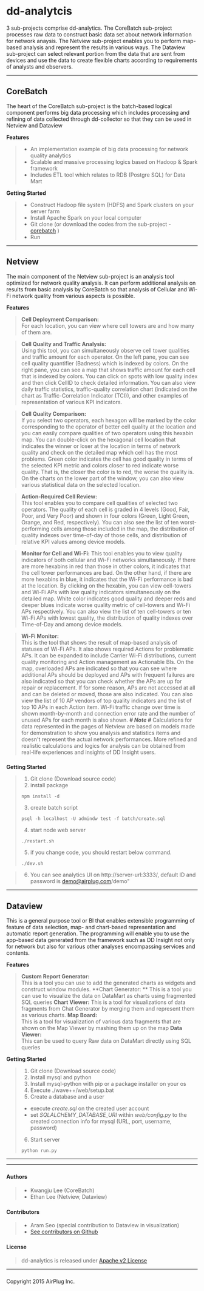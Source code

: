 
dd-analytcis
====

3 sub-projects comprise dd-analytics.
The CoreBatch sub-project processes raw data to construct basic data set about network information for network anaysis. The Netview sub-project enables you to perform map-based analysis and represent the results in various ways. The Dataview sub-project can select relevant portion from the data that are sent from devices and use the data to create flexible charts according to requirements of analysts and observers.  

---

## CoreBatch

The heart of the CoreBatch sub-project is the batch-based logical component performs big data processing which includes processing and refining of data collected through dd-collector so that they can be used in Netview and Dataview


**Features**
> - An implementation example of big data processing for network quality analytics 
> - Scalable and massive processing logics based on Hadoop & Spark framework
> - Includes ETL tool which relates to RDB (Postgre SQL) for Data Mart

**Getting Started**
> - Construct Hadoop file system (HDFS) and Spark clusters on your server farm
> - Install Apache Spark on your local computer
> - Git clone (or download the codes from the sub-project - [corebatch](https://github.com/ddinsight/dd-analytics/tree/master/corebatch) )
> - Run


----------


## Netview

The main component of the Netview sub-project is an analysis tool optimized for network quality analysis. It can perform additional analysis on results from basic analysis by CoreBatch so that analysis of Cellular and Wi-Fi network quality from various aspects is possible.  

**Features**
> **Cell Deployment Comparison:**	
> For each location, you can view where cell towers are and how many of them are. 

> **Cell Quality and Traffic Analysis:**	
> Using this tool, you can simultaneously observe cell tower qualities and traffic amount for each operator. On the left pane, you can see cell quality quantifier (Badness) which is indexed by colors. On the right pane, you can see a map that shows traffic amount for each cell that is indexed by colors. You can click on spots with low quality index and then click CellID to check detailed information. You can also view daily traffic statistics, traffic-quality correlation chart (indicated on the chart as Traffic-Correlation Indicator (TCI)), and other examples of representation of various KPI indicators.

>**Cell Quality Comparison:**	
> If you select two operators, each hexagon will be marked by the color corresponding to the operator of better cell quality at the location and you can easily compare qualities of two operators using this hexabin map. You can double-click on the hexagonal cell location that indicates the winner or loser at the location in terms of network quality and check on the detailed map which cell has the most problems. Green color indicates the cell has good quality in terms of the selected KPI metric and colors closer to red indicate worse quality. That is, the closer the color is to red, the worse the quality is. On the charts on the lower part of the window, you can also view various statistical data on the selected location. 

>**Action-Required Cell Review:**	
> This tool enables you to compare cell qualities of selected two operators. The quality of each cell is graded in 4 levels (Good, Fair, Poor, and Very Poor) and shown in four colors (Green, Light Green, Orange, and Red, respectively). You can also see the list of ten worst-performing cells among those included in the map, the distribution of quality indexes over time-of-day of those cells, and distribution of relative KPI values among device models.

>**Monitor for Cell and Wi-Fi:** 
> This tool enables you  to view quality indicators of both cellular and Wi-Fi networks simultaneously. If there are more hexabins in red than those in other colors, it indicates that the cell tower performances are bad. On the other hand, if there are more hexabins in blue, it indicates that the Wi-Fi performance is bad at the location. By clicking on the hexabin, you can view cell-towers and Wi-Fi APs with low quality indicators simultaneously on the detailed map. White color indicates good quality and deeper reds and deeper blues indicate worse quality metric of cell-towers and Wi-Fi APs respectively. You can also view the list of ten cell-towers or ten Wi-Fi APs with lowest quality, the distribution of quality indexes over Time-of-Day and among device models.

> **Wi-Fi Monitor:** 	
> This is the tool that shows the result of map-based analysis of statuses of Wi-Fi APs. It also shows required Actions for problematic APs. It can be expanded to include Carrier Wi-Fi distributions, current quality monitoring and Action management as Actionable BIs. On the map, overloaded APs are indicated so that you can see where additional APs should be deployed and APs with frequent failures are also indicated so that you can check whether the APs are up for repair or replacement. If for some reason, APs are not accessed at all and can be deleted or moved, those are also indicated. You can also view the list of 10 AP vendors of top quality indicators and the list of top 10 APs in each Action item. Wi-Fi traffic change over time is shown month-by-month and connection error rate and the number of unused APs for each month is also shown. 
> ***# Note #***
> Calculations for data represented in the pages of Netview are based on models made for demonstration to show you analysis and statistics items and doesn't represent the actual network performances. More refined and realistic calculations and logics for analysis can be obtained from real-life experiences and insights of DD Insight users. 

### 

**Getting Started**
> 1. Git clone (Download source code)
> 2. install package
> ```
> npm install -d
> ```
> 3. create batch script
> ```
> psql -h localhost -U admindw test -f batch/create.sql
> ```
> 4. start node web server
> ```
> ./restart.sh
> ```
> 5. if you change code, you should restart below command.
> ```
> ./dev.sh
> ```

> 6. You can see analytics UI on http://server-url:3333/, default ID and password is demo@airplug.com/demo"

----------


## Dataview

This is a general purpose tool or BI that enables extensible programming of feature of data selection, map- and chart-based representation and automatic report generation. The programming will enable you to use the app-based data generated from the framework such as DD Insight not only for network but also for various other analyses encompassing services and contents.

**Features**
> **Custom Report Generator:**	
> This is a tool you can use to add the generated charts as widgets and construct window modules.
> **Chart Generator: **
>This is a tool you can use to visualize the data on DataMart as charts using fragmented SQL queries
> **Chart Viewer:**	
> This is a tool for visualizations of data fragments from Chat Generator by merging them and represent them as various charts.
> **Map Board:**	
> This is a tool for visualization of various data fragments that are shown on the Map Viewer by mashing them up on the map
> **Data Viewer:**	
> This can be used to query Raw data on DataMart directly using SQL queries

**Getting Started**
> 1. Git clone (Download source code)
> 2. Install mysql and python
> 3. Install mysql-python with pip or a package installer on your os
> 4. Execute ./wave++/web/setup.bat
> 5. Create a database and a user
> * execute *create.sql* on the created user account
> * set *SQLALCHEMY_DATABASE_URI* within  *web/config.py* to the created connection info for mysql (URL, port, username, password)
> 6. Start server
> ```
> python run.py
> ```


----------

----------

### 
#### **Authors**
> - Kwangju Lee (CoreBatch)
> - Ethan Lee (Netview, Dataview)

### 
#### **Contributors**
> - Aram Seo (special contribution to Dataview in visualization)
> - [See contributors on Github](http://)

### 
#### **License**
> dd-analytics is released under [Apache v2 License](http://)

---
### 
Copyright 2015 AirPlug Inc.
